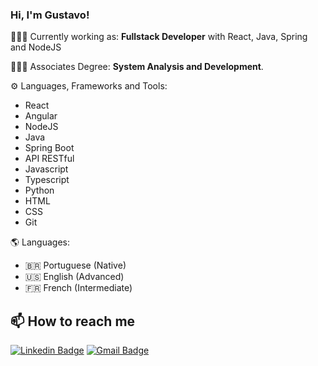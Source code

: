 
### Hi, I'm **Gustavo**!

👨🏻‍💻  Currently working as: **Fullstack Developer** with React, Java, Spring and NodeJS

👨🏻‍🎓  Associates Degree: **System Analysis and Development**.

⚙️  Languages, Frameworks and Tools: 

  * React
  * Angular
  * NodeJS
  * Java
  * Spring Boot
  * API RESTful
  * Javascript
  * Typescript 
  * Python
  * HTML
  * CSS
  * Git

🌎 Languages: 
   * 🇧🇷 Portuguese (Native) 
   * 🇺🇸 English (Advanced)
   * 🇫🇷 French (Intermediate)


## 📫 How to reach me
[![Linkedin Badge](https://img.shields.io/badge/-LinkedIn-blue?style=for-the-badge&logo=Linkedin&logoColor=white&link=https://www.linkedin.com/in/gustavocastrow/)](https://www.linkedin.com/in/gustavocastrow/)
[![Gmail Badge](https://img.shields.io/badge/-Gmail-c14438?style=for-the-badge&logo=Gmail&logoColor=white&link=mailto:gustavocastrocs@gmail.com)](mailto:gustavocastrocs@gmail.com)





